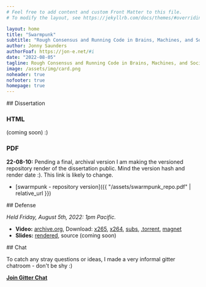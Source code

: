 ```yaml
---
# Feel free to add content and custom Front Matter to this file.
# To modify the layout, see https://jekyllrb.com/docs/themes/#overriding-theme-defaults

layout: home
title: "Swarmpunk"
subtitle: "Rough Consensus and Running Code in Brains, Machines, and Society"
author: Jonny Saunders
authorFoaf: https://jon-e.net/#i
date: "2022-08-05"
tagline: Rough Consensus and Running Code in Brains, Machines, and Society
image: /assets/img/card.png
noheader: true
nofooter: true
homepage: true
---
```


<section class="body-container" markdown="1">
## Dissertation

### HTML

(coming soon) :)

### PDF

**22-08-10:** Pending a final, archival version I am making the versioned repository render of the dissertation public. Mind the version hash and render date :). This link is likely to change.
- [swarmpunk - repository version]({{ "/assets/swarmpunk_repo.pdf" | relative_url }})

</section>

<section class="body-container" markdown="1">
## Defense

*Held Friday, August 5th, 2022: 1pm Pacific.*

- **Video:** [archive.org](https://archive.org/details/jls-defense), Download: [x265](https://archive.org/download/jls-defense/22-08-05_defense.mp4), [x264](https://archive.org/download/jls-defense/22-08-05_defense.ia.mp4), [subs](https://archive.org/download/jls-defense/22-08-05_defense.srt), [.torrent](https://archive.org/download/jls-defense/jls-defense_archive.torrent), [magnet](magnet:?xt=urn:btih:49f5db3ddcd6c2269ed783ef7b412a915bda4528&dn=jls-defense&tr=http%3a%2f%2fbt1.archive.org%3a6969%2fannounce&tr=http%3a%2f%2fbt2.archive.org%3a6969%2fannounce&ws=http%3a%2f%2fia601409.us.archive.org%2f31%2fitems%2f&ws=https%3a%2f%2farchive.org%2fdownload%2f&ws=https%3a%2f%2fia601409.us.archive.org&ws=https%3a%2f%2fia801409.us.archive.org)
- **Slides:** [rendered](/dissertation/slides/), source (coming soon)
</section>

<section class="boy-container" markdown="1">
## Chat

To catch any stray questions or ideas, I made a very informal gitter chatroom - don't be shy :)

[**Join Gitter Chat**](https://gitter.im/jls-postdiss/community)
</section>


